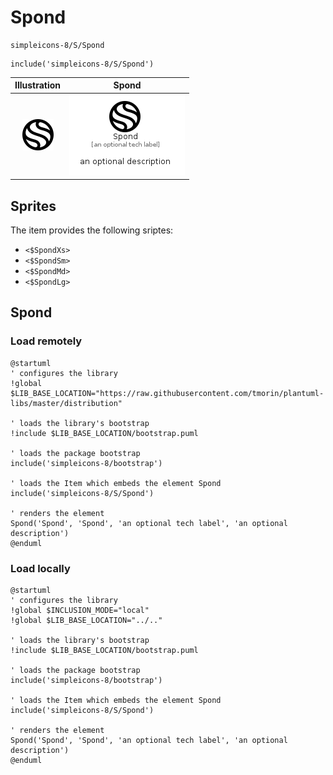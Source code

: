 # Spond


```text
simpleicons-8/S/Spond
```

```text
include('simpleicons-8/S/Spond')
```



| Illustration | Spond |
| :---: | :---: |
| ![illustration for Illustration](../../simpleicons-8/S/Spond.png) | ![illustration for Spond](../../simpleicons-8/S/Spond.Local.png) |



## Sprites
The item provides the following sriptes:

- `<$SpondXs>`
- `<$SpondSm>`
- `<$SpondMd>`
- `<$SpondLg>`





## Spond

### Load remotely
```plantuml
@startuml
' configures the library
!global $LIB_BASE_LOCATION="https://raw.githubusercontent.com/tmorin/plantuml-libs/master/distribution"

' loads the library's bootstrap
!include $LIB_BASE_LOCATION/bootstrap.puml

' loads the package bootstrap
include('simpleicons-8/bootstrap')

' loads the Item which embeds the element Spond
include('simpleicons-8/S/Spond')

' renders the element
Spond('Spond', 'Spond', 'an optional tech label', 'an optional description')
@enduml
```

### Load locally
```plantuml
@startuml
' configures the library
!global $INCLUSION_MODE="local"
!global $LIB_BASE_LOCATION="../.."

' loads the library's bootstrap
!include $LIB_BASE_LOCATION/bootstrap.puml

' loads the package bootstrap
include('simpleicons-8/bootstrap')

' loads the Item which embeds the element Spond
include('simpleicons-8/S/Spond')

' renders the element
Spond('Spond', 'Spond', 'an optional tech label', 'an optional description')
@enduml
```

